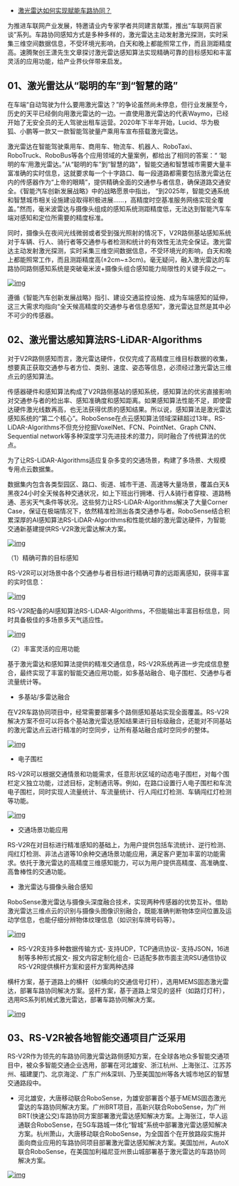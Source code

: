 - [激光雷达如何实现赋能车路协同？](http://news.eeworld.com.cn/qrs/ic536758.html)

为推进车联网产业发展，特邀请业内专家学者共同建言献策，推出“车联网百家谈”系列。车路协同感知方式是多种多样的，激光雷达主动发射激光探测，实时采集三维空间数据信息，不受环境光影响，白天和晚上都能照常工作，而且测距精度高。速腾聚创王潇先生文章探讨激光雷达感知算法实现精确可靠的目标感知和丰富灵活的应用功能，给产业界伙伴带来启发。

## 01、激光雷达从“聪明的车”到“智慧的路”

在车端“自动驾驶为什么要用激光雷达？”的争论虽然尚未停息，但行业发展至今，历史的天平已经倒向用激光雷达的一边。一直使用激光雷达的代表Waymo，已经开始了无安全员的无人驾驶出租车运营。2020年下半年开始，Lucid、华为极狐、小鹏等一款又一款智能驾驶量产乘用车宣布搭载激光雷达。

激光雷达在智能驾驶乘用车、商用车、物流车、机器人、RoboTaxi、RoboTruck、RoboBus等各个应用领域的大量案例，都给出了相同的答案：“  ‘聪明的车’用激光雷达。”从“聪明的车”到“智慧的路"，智能交通和智慧城市需要大量丰富准确的实时信息，这就要求每一个十字路口、每一段道路都需要包括激光雷达在内的传感器作为“上帝的眼睛”，提供精确全面的交通参与者信息，确保道路交通安全。《智能汽车创新发展战略》中的战略愿景中指出，  “到2025年，智能交通系统和智慧城市相关设施建设取得积极进展……，高精度时空基准服务网络实现全覆盖。”然而，毫米波雷达与摄像头组成的感知系统测距精度低，无法达到智能汽车车端对感知和定位所需要的精度标准。

同时，摄像头在夜间光线微弱或者受到强光照射的情况下，V2R路侧基站感知系统对于车辆、行人、骑行者等交通参与者检测和统计的有效性无法完全保证。激光雷达主动发射激光探测，实时采集三维空间数据信息，不受环境光的影响，白天和晚上都能照常工作，而且测距精度高(±2cm~±3cm)。毫无疑问，融入激光雷达的车路协同路侧感知系统是突破毫米波+摄像头组合感知能力局限性的关键手段之一。

[![img](http://6.eewimg.cn/news/uploadfile/2021/0527/20210527113815637.jpg)](http://6.eewimg.cn/news/uploadfile/2021/0527/20210527113815637.jpg)

遵循《智能汽车创新发展战略》指引、建设交通监控设施、成为车端感知的延伸，这三大需求均指向“全天候高精度的交通参与者信息感知”，激光雷达显然是其中必不可少的传感器。

## 02、激光雷达感知算法RS-LiDAR-Algorithms

对于V2R路侧感知而言，激光雷达硬件，仅仅完成了高精度三维目标数据的收集，想要真正获取交通参与者方位、类别、速度、姿态等信息，必须经过激光雷达三维点云的感知算法。

传感器硬件和感知算法构成了V2R路侧基站的感知系统，感知算法的优劣直接影响对交通参与者的检出率、感知准确度和感知距离。如果感知算法性能不足，即使雷达硬件激光线数再高，也无法获得优质的感知结果。所以说，感知算法是激光雷达感知系统的“第二个核心”。RoboSense在点云感知算法领域深耕超过13年。RS-LiDAR-Algorithms不但充分挖掘VoxelNet、FCN、PointNet、Graph CNN、Sequential network等多种深度学习先进技术的潜力，同时融合了传统算法的优点。

为了让RS-LiDAR-Algorithms适应复杂多变的交通场景，构建了多场景、大规模专用点云数据集。

数据集内包含各类型园区、路口、街道、城市干道、高速等大量场景，覆盖白天&黑夜24小时全天候各种交通状况，如上下班出行拥堵、行人&骑行者穿梭、道路畅通、恶劣天气条件等状况。这些努力让RS-LiDAR-Algorithms解决了大量Corner  Case，保证在极端情况下，依然精准检测出各类交通参与者。RoboSense结合积累深厚的AI感知算法RS-LiDAR-Algorithms和性能优越的激光雷达硬件，为智能交通新基建提供RS-V2R激光雷达解决方案。

[![img](http://6.eewimg.cn/news/uploadfile/2021/0527/20210527113816909.jpg)](http://6.eewimg.cn/news/uploadfile/2021/0527/20210527113816909.jpg)

（1）精确可靠的目标感知

RS-V2R可以对场景中各个交通参与者目标进行精确可靠的远距离感知，获得丰富的实时信息：

[![img](http://6.eewimg.cn/news/uploadfile/2021/0527/20210527113816469.jpg)](http://6.eewimg.cn/news/uploadfile/2021/0527/20210527113816469.jpg)

RS-V2R配备的AI感知算法RS-LiDAR-Algorithms，不但能输出丰富目标信息，同时具备极佳的多场景多天气适应性。

[![img](http://6.eewimg.cn/news/uploadfile/2021/0527/20210527113817956.jpg)](http://6.eewimg.cn/news/uploadfile/2021/0527/20210527113817956.jpg)

（2）丰富灵活的应用功能

基于激光雷达和感知算法提供的精准交通信息，RS-V2R系统再进一步完成信息整合，最终实现了丰富的智能交通应用功能，如多基站融合、电子围栏、交通参与者流量统计等。

- 多基站/多雷达融合

在V2R车路协同项目中，经常需要部署多个路侧感知基站实现全面覆盖。RS-V2R解决方案不但可以将各个基站激光雷达感知结果进行目标级融合，还能对不同基站的激光雷达点云进行精准的时空同步，让所有基站融合成时空同步的整体。

[![img](http://6.eewimg.cn/news/uploadfile/2021/0527/20210527113818467.jpg)](http://6.eewimg.cn/news/uploadfile/2021/0527/20210527113818467.jpg)

- 电子围栏

RS-V2R可以根据交通情景和功能需求，任意形状区域的动态电子围栏，对每个围栏定义独立功能，过滤目标，定制通讯等。例如，在路口设置行人电子围栏和车流电子围栏，同时实现人流量统计、车流量统计、行人闯红灯检测、车辆闯红灯检测等功能。

[![img](http://6.eewimg.cn/news/uploadfile/2021/0527/20210527113819817.jpg)](http://6.eewimg.cn/news/uploadfile/2021/0527/20210527113819817.jpg)

- 交通场景功能应用

RS-V2R在对目标进行精准感知的基础上，为用户提供包括车流统计、逆行检测、闯红灯检测、非法占道等10余种交通场景功能应用，满足客户更加丰富的功能需求。依托于激光雷达的高精度三维感知能力，可以为用户提供高精度、高准确度、高鲁棒性的交通功能。

- 激光雷达与摄像头融合感知

RoboSense激光雷达与摄像头深度融合技术，实现两种传感器的优势互补。借助激光雷达三维点云的识别与摄像头图像识别融合，既能准确判断物体空间位置及运动学信息，也能仔细分辨物体纹理信息（如识别车牌号码等）。

[![img](http://6.eewimg.cn/news/uploadfile/2021/0527/20210527113820582.jpg)](http://6.eewimg.cn/news/uploadfile/2021/0527/20210527113820582.jpg)

- RS-V2R支持多种数据传输方式- 支持UDP，TCP通讯协议- 支持JSON，16进制等多种形式报文- 报文内容定制化组合- 已适配多款市面主流RSU通信协议RS-V2R提供横杆方案和竖杆方案两种选择

横杆方案，基于道路上的横杆（如横向的交通信号灯杆），选用MEMS固态激光雷达，部署车路协同解决方案。竖杆方案，基于道路上常见的竖杆（如路灯灯杆），选用RS系列机械式激光雷达，部署车路协同解决方案。

[![img](http://6.eewimg.cn/news/uploadfile/2021/0527/20210527113821885.jpg)](http://6.eewimg.cn/news/uploadfile/2021/0527/20210527113821885.jpg)

## 03、RS-V2R被各地智能交通项目广泛采用

RS-V2R作为领先的车路协同激光雷达路侧感知方案，在全球各地众多智能交通项目中，被众多智能交通企业选用，部署在河北雄安、浙江杭州、上海张江、江苏苏州、福建厦门、北京海淀、广东广州&深圳、乃至美国加州等各大城市地区的智慧交通路段中。

- 河北雄安，大唐移动联合RoboSense，为雄安部署首个基于MEMS固态激光雷达的车路协同解决方案。广州BRT项目，高新兴联合RoboSense，为广州BRT(快速公交)车路协同方案部署激光雷达感知解决方案。上海张江，华人运通联合RoboSense，在5G车路城一体化“智城”系统中部署激光雷达感知解决方案。杭州萧山，大唐移动联合RoboSense，为全国首个在开放路段实施并面向商业应用的车路协同项目部署激光雷达感知解决方案。美国加州，AutoX联合RoboSense，在美国加利福尼亚州景山城部署基于激光雷达的车路协同解决方案。

[![img](http://6.eewimg.cn/news/uploadfile/2021/0527/20210527113821700.jpg)](http://6.eewimg.cn/news/uploadfile/2021/0527/20210527113821700.jpg)